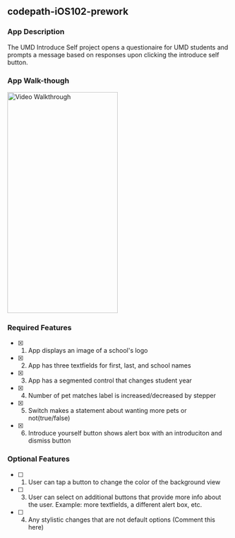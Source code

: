 ## codepath-iOS102-prework

### App Description

The UMD Introduce Self project opens a questionaire for UMD students and prompts
a message based on responses upon clicking the introduce self button.

### App Walk-though

<img src= "https://i.imgur.com/1XbAKou.gif" title = 'Video Walkthrough' width='250' height = '500' alt = 'Video Walkthrough' />
<br>


### Required Features

- [x] 1. App displays an image of a school's logo
- [x] 2. App has three textfields for first, last, and school names
- [x] 3. App has a segmented control that changes student year
- [x] 4. Number of pet matches label is increased/decreased by stepper
- [x] 5. Switch makes a statement about wanting more pets or not(true/false) 
- [x] 6. Introduce yourself button shows alert box with an introduciton and dismiss button

### Optional Features

- [ ] 1. User can tap a button to change the color of the background view
- [ ] 3. User can select on additional buttons that provide more info about the user. Example: more textfields, a different alert box, etc.
- [ ] 4. Any stylistic changes that are not default options (Comment this here)


